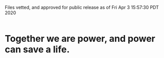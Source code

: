 Files vetted, and approved for public release as of Fri Apr  3 15:57:30 PDT 2020<br><br><h1>Together we are power, and power can save a life.</h1>
